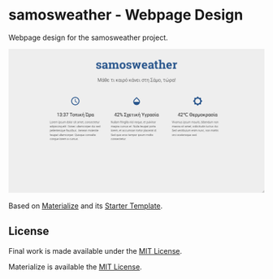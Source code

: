 # samosweather - Webpage Design

Webpage design for the samosweather project.

![Design Preview](preview.png)

Based on [Materialize](http://materializecss.com/) and its [Starter Template](http://materializecss.com/getting-started.html#templates).

## License

Final work is made available under the [MIT License](https://github.com/fossaegean/samosweather-html/LICENSE).

Materialize is available the [MIT License](https://github.com/Dogfalo/materialize/blob/master/LICENSE).

